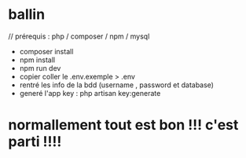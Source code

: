 # ballin

// prérequis :  php / composer / npm / mysql

 - composer install 
 - npm install 
 - npm run dev
 - copier coller le .env.exemple > .env
 - rentré les info de la bdd (username , password et database)
 - generé l'app key : php artisan key:generate

# normallement tout est bon !!! c'est parti !!!!